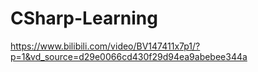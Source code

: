 # CSharp-Learning
 https://www.bilibili.com/video/BV147411x7p1/?p=1&vd_source=d29e0066cd430f29d94ea9abebee344a
